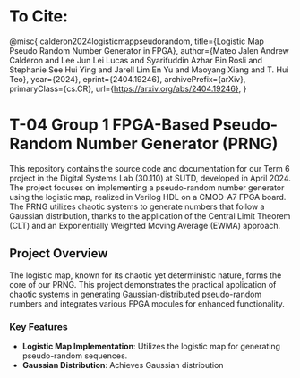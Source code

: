 # To Cite:

@misc{
calderon2024logisticmappseudorandom,
title={Logistic Map Pseudo Random Number Generator in FPGA}, 
author={Mateo Jalen Andrew Calderon and Lee Jun Lei Lucas and Syarifuddin Azhar Bin Rosli and Stephanie See Hui Ying and Jarell Lim En Yu and Maoyang Xiang and T. Hui Teo},
year={2024},
eprint={2404.19246},
archivePrefix={arXiv},
primaryClass={cs.CR},
url={https://arxiv.org/abs/2404.19246}, 
}

# T-04 Group 1 FPGA-Based Pseudo-Random Number Generator (PRNG)

This repository contains the source code and documentation for our Term 6 project in the Digital Systems Lab (30.110) at SUTD, developed in April 2024. The project focuses on implementing a pseudo-random number generator using the logistic map, realized in Verilog HDL on a CMOD-A7 FPGA board. The PRNG utilizes chaotic systems to generate numbers that follow a Gaussian distribution, thanks to the application of the Central Limit Theorem (CLT) and an Exponentially Weighted Moving Average (EWMA) approach.

## Project Overview

The logistic map, known for its chaotic yet deterministic nature, forms the core of our PRNG. This project demonstrates the practical application of chaotic systems in generating Gaussian-distributed pseudo-random numbers and integrates various FPGA modules for enhanced functionality.

### Key Features

- **Logistic Map Implementation**: Utilizes the logistic map for generating pseudo-random sequences.
- **Gaussian Distribution**: Achieves Gaussian distribution
